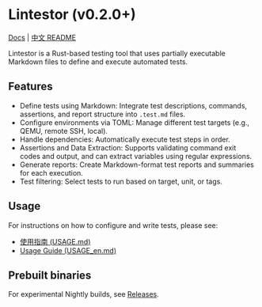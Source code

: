 # Lintestor (v0.2.0+)

[Docs](https://255doesnotexist.github.io/lintestor/) | [中文 README](README.md)

Lintestor is a Rust-based testing tool that uses partially executable Markdown files to define and execute automated tests.

## Features

-   Define tests using Markdown: Integrate test descriptions, commands, assertions, and report structure into `.test.md` files.
-   Configure environments via TOML: Manage different test targets (e.g., QEMU, remote SSH, local).
-   Handle dependencies: Automatically execute test steps in order.
-   Assertions and Data Extraction: Supports validating command exit codes and output, and can extract variables using regular expressions.
-   Generate reports: Create Markdown-format test reports and summaries for each execution.
-   Test filtering: Select tests to run based on target, unit, or tags.

## Usage

For instructions on how to configure and write tests, please see:

-   [使用指南 (USAGE.md)](USAGE.md)
-   [Usage Guide (USAGE_en.md)](USAGE_en.md)

## Prebuilt binaries

For experimental Nightly builds, see [Releases](https://github.com/255doesnotexist/lintestor/releases).